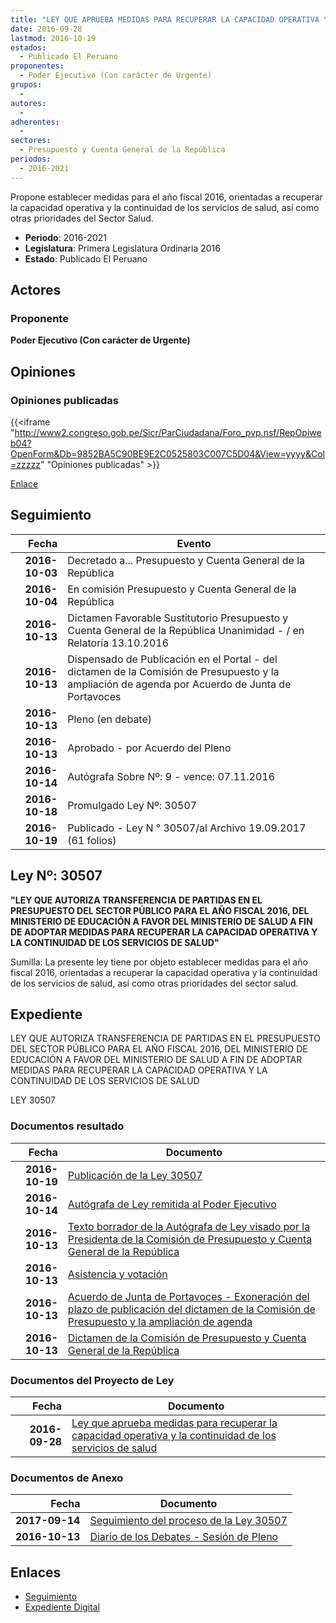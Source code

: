 ```yaml
---
title: "LEY QUE APRUEBA MEDIDAS PARA RECUPERAR LA CAPACIDAD OPERATIVA Y LA CONTINUIDAD DE LOS SERVICIOS DE SALUD"
date: 2016-09-28
lastmod: 2016-10-19
estados: 
  - Publicado El Peruano
proponentes: 
  - Poder Ejecutivo (Con carácter de Urgente)
grupos: 
  - 
autores: 
  - 
adherentes: 
  - 
sectores: 
  - Presupuesto y Cuenta General de la República
periodos: 
  - 2016-2021
---
```


Propone establecer medidas para el año fiscal 2016, orientadas a recuperar la capacidad operativa y la continuidad de los servicios de salud, así como otras prioridades del Sector Salud.

- **Periodo**: 2016-2021
- **Legislatura**: Primera Legislatura Ordinaria 2016
- **Estado**: Publicado El Peruano

## Actores

### Proponente

**Poder Ejecutivo (Con carácter de Urgente)**


## Opiniones

### Opiniones publicadas

{{<iframe "http://www2.congreso.gob.pe/Sicr/ParCiudadana/Foro_pvp.nsf/RepOpiweb04?OpenForm&Db=9852BA5C90BE9E2C0525803C007C5D04&View=yyyy&Col=zzzzz" "Opiniones publicadas" >}}

[Enlace](http://www2.congreso.gob.pe/Sicr/ParCiudadana/Foro_pvp.nsf/RepOpiweb04?OpenForm&Db=9852BA5C90BE9E2C0525803C007C5D04&View=yyyy&Col=zzzzz)

## Seguimiento

| Fecha | Evento |
|------:|--------|
| **2016-10-03** | Decretado a... Presupuesto y Cuenta General de la República|
| **2016-10-04** | En comisión Presupuesto y Cuenta General de la República|
| **2016-10-13** | Dictamen Favorable Sustitutorio Presupuesto y Cuenta General de la República Unanimidad - / en Relatoría 13.10.2016|
| **2016-10-13** | Dispensado de Publicación en el Portal - del dictamen de la Comisión de Presupuesto y la ampliación de agenda por Acuerdo de Junta de Portavoces|
| **2016-10-13** | Pleno (en debate)|
| **2016-10-13** | Aprobado - por Acuerdo del Pleno|
| **2016-10-14** | Autógrafa Sobre Nº: 9 - vence: 07.11.2016|
| **2016-10-18** | Promulgado Ley Nº: 30507|
| **2016-10-19** | Publicado - Ley N ° 30507/al Archivo 19.09.2017 (61 folios)|

## Ley Nº: 30507

**"LEY QUE AUTORIZA TRANSFERENCIA DE PARTIDAS EN EL PRESUPUESTO DEL SECTOR PÚBLICO PARA EL AÑO FISCAL 2016, DEL MINISTERIO DE EDUCACIÓN A FAVOR DEL MINISTERIO DE SALUD A FIN DE ADOPTAR MEDIDAS PARA RECUPERAR LA CAPACIDAD OPERATIVA Y LA CONTINUIDAD DE LOS SERVICIOS DE SALUD"**

Sumilla: La presente ley tiene por objeto establecer medidas para el año fiscal 2016, orientadas a recuperar la capacidad operativa y la continuidad de los servicios de salud, así como otras prioridades del sector salud.


## Expediente

LEY QUE AUTORIZA TRANSFERENCIA DE PARTIDAS EN EL PRESUPUESTO DEL SECTOR PÚBLICO PARA EL AÑO FISCAL 2016, DEL MINISTERIO DE EDUCACIÓN A FAVOR DEL MINISTERIO DE SALUD A FIN DE ADOPTAR MEDIDAS PARA RECUPERAR LA CAPACIDAD OPERATIVA Y LA CONTINUIDAD DE LOS SERVICIOS DE SALUD

LEY 30507


### Documentos resultado

| Fecha | Documento |
|------:|--------|
| **2016-10-19** | [Publicación de la Ley 30507](http://www.leyes.congreso.gob.pe/Documentos/2016_2021/ADLP/Normas_Legales/30507-LEY.pdf) |
| **2016-10-14** | [Autógrafa de Ley remitida al Poder Ejecutivo](http://www.leyes.congreso.gob.pe/Documentos/2016_2021/ADLP/Texto_Aprobado/AU0033420161014.pdf) |
| **2016-10-13** | [Texto borrador de la Autógrafa de Ley visado por la Presidenta de la Comisión de Presupuesto y Cuenta General de la República](http://www2.congreso.gob.pe/Sicr/TraDocEstProc/Contdoc03_2011.nsf/0/6bce2d63e655337e0525811d004fe84e/$FILE/BAU0033420161013.pdf) |
| **2016-10-13** | [Asistencia y votación](http://www.leyes.congreso.gob.pe/Documentos/2016_2021/Asistencia_y_Votacion/Proyectos_de_Ley/AV0033420161013..pdf) |
| **2016-10-13** | [Acuerdo de Junta de Portavoces - Exoneración del plazo de publicación del dictamen de la Comisión de Presupuesto y la ampliación de agenda](http://www.leyes.congreso.gob.pe/Documentos/2016_2021/Acuerdos/Junta_Portavoces/AJP0033420161013.PDF) |
| **2016-10-13** | [Dictamen de la Comisión de Presupuesto y Cuenta General de la República](http://www.leyes.congreso.gob.pe/Documentos/2016_2021/Dictamenes/Proyectos_de_Ley/00334DC17MAY20161013..pdf) |

### Documentos del Proyecto de Ley

| Fecha | Documento |
|------:|--------|
| **2016-09-28** | [Ley que aprueba medidas para recuperar la capacidad operativa y la continuidad de los servicios de salud](http://www.leyes.congreso.gob.pe/Documentos/2016_2021/Proyectos_de_Ley_y_de_Resoluciones_Legislativas/PL0033420160928..pdf) |

### Documentos de Anexo

| Fecha | Documento |
|------:|--------|
| **2017-09-14** | [Seguimiento del proceso de la Ley 30507](http://www.leyes.congreso.gob.pe/Documentos/2016_2021/Seguimiento_de_Proyectos_de_Ley/00334PL20170914.pdf) |
| **2016-10-13** | [Diario de los Debates - Sesión de Pleno](http://www.leyes.congreso.gob.pe/Documentos/2016_2021/ADLP/Diario_Debates/30507_DD.pdf) |

## Enlaces 

- [Seguimiento](http://www2.congreso.gob.pe/Sicr/TraDocEstProc/CLProLey2016.nsf/f7fff46988ca05b1052578e100829cc7/27fca88041e970ba0525803d00049665?OpenDocument)
- [Expediente Digital](http://www2.congreso.gob.pe/Sicr/TraDocEstProc/CLProLey2016.nsf/f7fff46988ca05b1052578e100829cc7/27fca88041e970ba0525803d00049665?OpenDocument&Click=05257FB7005EB655.eb71d0cf91d8294e05256cdf006b5706/$Body/0.1C6C)

